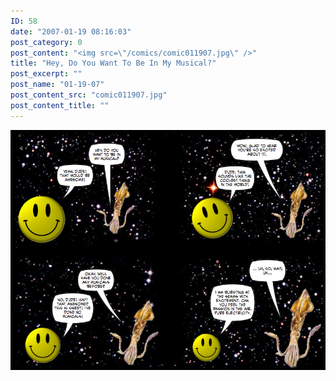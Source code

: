 ```yaml
---
ID: 58
date: "2007-01-19 08:16:03"
post_category: 0
post_content: "<img src=\"/comics/comic011907.jpg\" />"
title: "Hey, Do You Want To Be In My Musical?"
post_excerpt: ""
post_name: "01-19-07"
post_content_src: "comic011907.jpg"
post_content_title: ""
---
```



[![](/comics-hi-res/comic011907.jpg)](/comics-hi-res/comic011907.jpg "")
